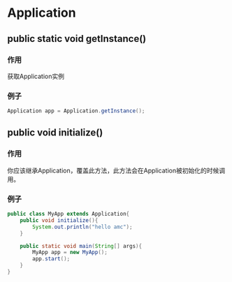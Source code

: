 # Application

## public static void getInstance()

### 作用

获取Application实例

### 例子

```java
Application app = Application.getInstance();
```

## public void initialize()

### 作用

你应该继承Application，覆盖此方法，此方法会在Application被初始化的时候调用。

### 例子

```java
public class MyApp extends Application{
    public void initialize(){
        System.out.println("hello amc");
    }

    public static void main(String[] args){
        MyApp app = new MyApp();
        app.start();
    }
}
```
